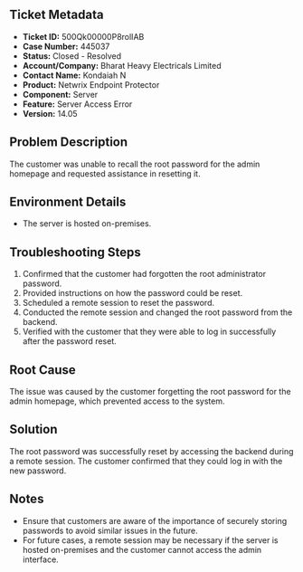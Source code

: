 ## Ticket Metadata
- **Ticket ID:** 500Qk00000P8rolIAB
- **Case Number:** 445037
- **Status:** Closed - Resolved
- **Account/Company:** Bharat Heavy Electricals Limited
- **Contact Name:** Kondaiah N
- **Product:** Netwrix Endpoint Protector
- **Component:** Server
- **Feature:** Server Access Error
- **Version:** 14.05

## Problem Description
The customer was unable to recall the root password for the admin homepage and requested assistance in resetting it.

## Environment Details
- The server is hosted on-premises.

## Troubleshooting Steps
1. Confirmed that the customer had forgotten the root administrator password.
2. Provided instructions on how the password could be reset.
3. Scheduled a remote session to reset the password.
4. Conducted the remote session and changed the root password from the backend.
5. Verified with the customer that they were able to log in successfully after the password reset.

## Root Cause
The issue was caused by the customer forgetting the root password for the admin homepage, which prevented access to the system.

## Solution
The root password was successfully reset by accessing the backend during a remote session. The customer confirmed that they could log in with the new password.

## Notes
- Ensure that customers are aware of the importance of securely storing passwords to avoid similar issues in the future.
- For future cases, a remote session may be necessary if the server is hosted on-premises and the customer cannot access the admin interface.